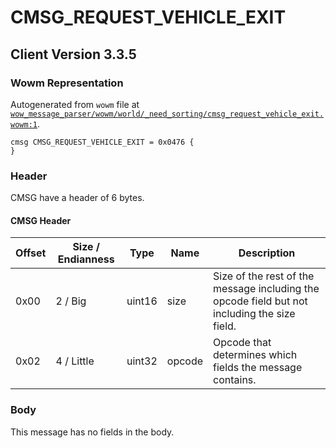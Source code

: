 # CMSG_REQUEST_VEHICLE_EXIT

## Client Version 3.3.5

### Wowm Representation

Autogenerated from `wowm` file at [`wow_message_parser/wowm/world/_need_sorting/cmsg_request_vehicle_exit.wowm:1`](https://github.com/gtker/wow_messages/tree/main/wow_message_parser/wowm/world/_need_sorting/cmsg_request_vehicle_exit.wowm#L1).
```rust,ignore
cmsg CMSG_REQUEST_VEHICLE_EXIT = 0x0476 {
}
```
### Header

CMSG have a header of 6 bytes.

#### CMSG Header

| Offset | Size / Endianness | Type   | Name   | Description |
| ------ | ----------------- | ------ | ------ | ----------- |
| 0x00   | 2 / Big           | uint16 | size   | Size of the rest of the message including the opcode field but not including the size field.|
| 0x02   | 4 / Little        | uint32 | opcode | Opcode that determines which fields the message contains.|

### Body

This message has no fields in the body.

